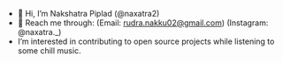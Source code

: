 - 👋 Hi, I’m Nakshatra Piplad (@naxatra2)
- 💞️ Reach me through: (Email: rudra.nakku02@gmail.com)  (Instagram: @naxatra._)
- I’m interested in contributing to open source projects while listening to some chill music. 


<!---
naxatra2/naxatra2 is a ✨ special ✨ repository because its `README.md` (this file) appears on your GitHub profile.
You can click the Preview link to take a look at your changes.
--->
